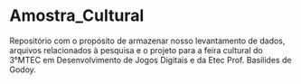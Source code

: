 # Amostra_Cultural
Repositório com o propósito de armazenar nosso levantamento de dados, arquivos relacionados à pesquisa e o projeto para a feira cultural do 3°MTEC em Desenvolvimento de Jogos Digitais e da Etec Prof. Basilides de Godoy.

